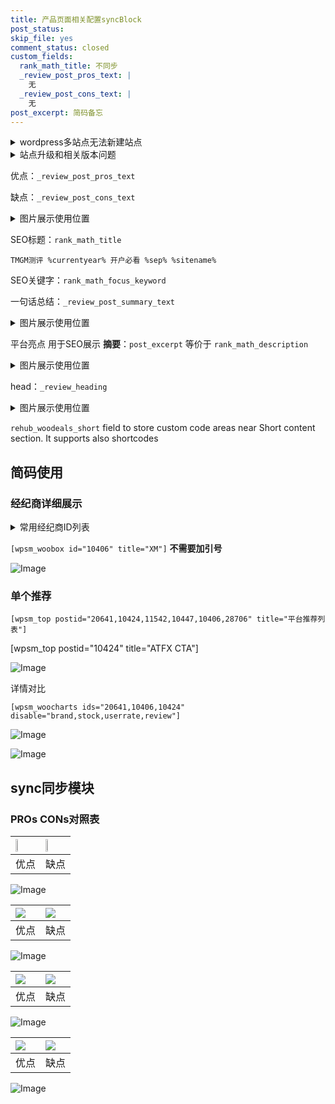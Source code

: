 ```yaml
---
title: 产品页面相关配置syncBlock
post_status: 
skip_file: yes
comment_status: closed
custom_fields:
  rank_math_title: 不同步
  _review_post_pros_text: |
    无
  _review_post_cons_text: |
    无
post_excerpt: 简码备忘
---
```

<details><summary>wordpress多站点无法新建站点</summary>

<li>和报错需要清理cookies一样的原因</li>
<li>wp-config.php里面<code>define( 'SUBDOMAIN_INSTALL', false );//子域名安装</code></li>
<li>新建子站点是用<code>define( 'SUBDOMAIN_INSTALL', true);//子域名安装</code> 完成以后，改成<code>false</code></li>
</details>

<details><summary>站点升级和相关版本问题</summary>

<p>wordpress：5.9.9
woocommerce：7.5.1
出现问题的地方：主题选项里面>><strong>Product layout >>compact style</strong></p>
<p>如何出现没有用过的字段 导致无法保存。先导出配置 然后进行修改，后面再次恢复即可。</p>
<p>出现部分字段无法显示时，需要返回默认布局后，对产品进行保存就好了。</p>
<p></p>
</details>

优点：`_review_post_pros_text`

缺点：`_review_post_cons_text`

<details><summary>图片展示使用位置</summary>

<img src="https://prod-files-secure.s3.us-west-2.amazonaws.com/39ed1227-6d7d-4570-be36-9ccd4a2c4241/f51d3d83-55d4-4bdf-9604-f37ec77ab556/Untitled.png?X-Amz-Algorithm=AWS4-HMAC-SHA256&X-Amz-Content-Sha256=UNSIGNED-PAYLOAD&X-Amz-Credential=ASIAZI2LB466YQBGLVUX%2F20251010%2Fus-west-2%2Fs3%2Faws4_request&X-Amz-Date=20251010T165516Z&X-Amz-Expires=3600&X-Amz-Security-Token=IQoJb3JpZ2luX2VjEFgaCXVzLXdlc3QtMiJGMEQCIBHDLn7eaAxPo%2Fs5k0j4vWCejqsq2RhOoLiayZsUH8IbAiAkf%2FGcpBc7sZUFMLi%2BiZeHYpXNHuxYf43fqeNFBfiaiiqIBAjx%2F%2F%2F%2F%2F%2F%2F%2F%2F%2F8BEAAaDDYzNzQyMzE4MzgwNSIMl6CmP4wsD05UZ%2BLAKtwDhyVCHCLOD%2BRa0utswBsBTEGV4Pz7nWdSl61ClLVkNvyOKTS1luMf5ODg8HAjOHbK%2FabR5wpeW8vOx98zrfJAk7wPBhMFA%2BcO3Rv317WLnGpNSYa81dh9zesUqfdGT%2BKDQ3g5c%2FrQfRU3KBET%2BVhBzYHEW20F8wkoDHEXjmrs66%2B1Se1iF5ZUi3tZ%2FHFjlhA4xliZyGXQFqJIqNK%2BQiBfQ3iruiwOYOK8BX1vRL9B9OTWAskU0iMInfgDf9yCrUf4Y4BVdsYCBKpKDUqmDDfthNNCXdxYgYvixkecOQzwEo6SjjjX3NQhnF02%2FHc8orpy0IQftNC5AU6lyTfka8XYRFUgYWHnIYf8D14XFRdsgPfHOdcGsKy3qhoNEVQV%2FDtixzE6l7L3S6OqjwipyrV7RZTRW77bRXJEsoUQlac6oAATj0WtnLcj36o5PHQoU23arNTUEPQWS63TEhyieYHm7MXqiY8ST7CcdzzkxfY2y7lHR6uJvdxGhCx4TO43kcbM96z6Z0chAyKDof1ZmKtJWgcGVmkVqbqe9Sf3fWyxxPU3RD4jeXNg%2FhDHdNpv0pip3ywwmx7GBB4op76nbgKIwS5n2%2BsUTeivkUIt1azGMPiQEGTb3A%2B6vfzNGLIwq9qkxwY6pgFBo%2Bgnxt1WvhQ0NMWrfAPfrLjmtZ4KTp1j025vPa90gKiiSGfeAvaoITKqm2uGiJ3AtuLpgbjMN0Jgl6Bog4FWfOayDXy8gleVVjeXqTiHVe8QH2vmt9OdddwMChjTj21BMZspi6pZuT9U50vk0xsaS1r8zi9SZx0LYYsYSGWBgIcJTHkVFa8ox3LVrKjPP4Dk8D6Dgd%2FRygKAbFJOae7N3XKhnqTV&X-Amz-Signature=3f40b7f46dd1d98e920c6711e24df7f7692568ad1b18295ae214aa08e7851181&X-Amz-SignedHeaders=host&x-amz-checksum-mode=ENABLED&x-id=GetObject" alt="Image">
</details>

SEO标题：`rank_math_title`

`TMGM测评 %currentyear% 开户必看 %sep% %sitename%`

SEO关键字：`rank_math_focus_keyword`

一句话总结：`_review_post_summary_text`

<details><summary>图片展示使用位置</summary>

<img src="https://prod-files-secure.s3.us-west-2.amazonaws.com/39ed1227-6d7d-4570-be36-9ccd4a2c4241/4b96a922-296c-4f4e-8630-d1c870cbce01/Untitled.png?X-Amz-Algorithm=AWS4-HMAC-SHA256&X-Amz-Content-Sha256=UNSIGNED-PAYLOAD&X-Amz-Credential=ASIAZI2LB466YAE4IFBE%2F20251010%2Fus-west-2%2Fs3%2Faws4_request&X-Amz-Date=20251010T165516Z&X-Amz-Expires=3600&X-Amz-Security-Token=IQoJb3JpZ2luX2VjEFgaCXVzLXdlc3QtMiJHMEUCIFmbuRi%2B8A9gDtQLaKMQSBlX4VjlfW3Ups7KGLju6VE%2FAiEAhlnPFoiYLOWoS0dTgkcSasV0f%2BwQZHvy1K0JvLwGBzEqiAQI8f%2F%2F%2F%2F%2F%2F%2F%2F%2F%2FARAAGgw2Mzc0MjMxODM4MDUiDF6lz5EX57%2B3Xwl2kyrcA38UbjP5T6ApIcAULZC%2FxFBI%2FWYlOye5SPmrB8sRRn%2BOIHrywSfF6ygSnIMiOSWnVAaHdHvfrTt7Mka4HFRYaGELcX%2FHuwFhIh7aA44Y%2BkKYPwjOVGfQnyXy%2FDkouc4coEOsoleUq9Fd5ISOU%2BXPV19HlL5RIJv26U%2Bo9nEw%2FXzXXLtV4Ud30R1LzsvWoBNlpTiaBeX8X2oim89YQ%2BisucQl5w6Up2A9bfjGfgQmAd1SBlGmSwCaNzvyPhdeKIuD5PPAs57SMRf3GPYkSFjDESKM0VzyBOB7cw0zHS8kqyaGZv50meuGPcbnp2%2FvZ2tX38OCCI41g%2BdOCdSVNLLmkp3CKiJkeVPa0r6rdCfkGrngiIerxjJ%2BamUDps2KqRXGIBAIebOVMKwwyWsQm1gTbBwBm4QXxUDvj5mdve0u362bwTG7JiupxiTJZxB4ND8%2FU00R0wQxvcghFsTXrR06i6CbKajsC5A9KjJgyCLgwIfDYHtcO5q87lXvZJdXO5KXIzGV7X%2BsTApBx%2FX3L0Vi6Wd6ofcgnY2AZ%2F6ipSvDhG1NZwwSxNhqmQzE91PhCLVAIdzKAcCvOJnRL2ImS28XA4rStY3wLjL3kfdpJTsbW11c3gHp9WNi%2F4BxXC4XMO3ZpMcGOqUBuwc7HRgSsWmVe8bc42gqId%2FjvIIGXh0JOg6n0lsTnZW7vWqMINSPJ94k0yK5gMUxDMnKgqq49TF4yk0ZR%2BV4QM2Xls%2BYQ7r5LJZpL%2FDpSW19s8qMm%2B8jUYUsG%2Bz%2FoMWIpR66BLmLsEJC3wxPcmjg5RcFfK1EZc2AE8iGcu71blB5uSigda%2BUz%2BZ4hGeREcbYDkInuPmnnB5kzt45yYvVKTxTZrDY&X-Amz-Signature=a0155cc86cd696c95343617f7dc07d092eccfce7ab467981e50e3d4bfd8460ae&X-Amz-SignedHeaders=host&x-amz-checksum-mode=ENABLED&x-id=GetObject" alt="Image">
</details>

平台亮点 用于SEO展示 **摘要**：`post_excerpt`  等价于 `rank_math_description`

<details><summary>图片展示使用位置</summary>

<img src="https://prod-files-secure.s3.us-west-2.amazonaws.com/39ed1227-6d7d-4570-be36-9ccd4a2c4241/1ee11f63-b60a-4dfe-a7a7-d58ff23b5d88/Untitled.png?X-Amz-Algorithm=AWS4-HMAC-SHA256&X-Amz-Content-Sha256=UNSIGNED-PAYLOAD&X-Amz-Credential=ASIAZI2LB46632DHXBLU%2F20251010%2Fus-west-2%2Fs3%2Faws4_request&X-Amz-Date=20251010T165516Z&X-Amz-Expires=3600&X-Amz-Security-Token=IQoJb3JpZ2luX2VjEFgaCXVzLXdlc3QtMiJGMEQCIEqCfRVFw1oSIojWnAxC5aQ9b6jOpz0mIW7CGtaJ5iPAAiAr5aqtejK1AaPaDLWfder5MCTzPj28monOlLMJc3rCiyqIBAjx%2F%2F%2F%2F%2F%2F%2F%2F%2F%2F8BEAAaDDYzNzQyMzE4MzgwNSIMT%2Bx921owP7Wgynh%2FKtwDGiAGzLF2uJH7rRsTDHpSVb2zsHMgUvtuJrfTEi3aWyWEe8wRGZb0aIGEbMLgBFWjKriQu3p3qF%2BXDxi3ciYk6CqYsmeN5wp3Hu%2FuOMXqnDxz7qGq0GXeweyIvbbp0mUahQHEFxCfFxtaub44%2F4pgOdacSsiwHwJx52es%2FEbA9NHKFAW3AYkQNZtM6q6ojXH5ibTdOSiGN4dnEVcXnJZqLakZzIbOfrrZ%2BywKzUX%2FSq9xGkr2RyQvt9DVY4DgkfxzW%2BNangEj1BBidkWt1qVC4GoOR72qmazNkK0kUtRixJYGdHwd8j%2FAbOLthjFiYqainpItD1yjNUw7MlfXb8PwaJJ67dlo%2FOkFAcQBHzlu20ota0tbdflDsrQJ9z8kilkA%2B9DyIWiqjo7Dcj6OzS5UXgMMVKK5t9r3hMgNxWjadfoVNL%2BniRNNvvNFbM73FWtUeQgP%2BT9FGq8G%2BV3Oi7pEyv7CyQ21kz3MFp79ccmGmLwGou8Bm29U0T59J23su87ed1QqAyf4vHUTOv5S7XfRVwS7wKT9Z5850Ke1YCdpYSiwgDjtv6OdQv7c23mWksaYvrDbLliIO0OTLGDTdx4vWO6dVR8V59ZW0sKJDVw18OaHdQVD9XrJqtsBfnQw0tqkxwY6pgFCJmjQ0%2BA1y1cfEa8Xmy5hb2Lruz9T5oSq2X3h1BogJM0%2FtHTtkK3duUQ8D7YvTMsrQqBWv6TWL8zLuTwWJ2py78NW3LBRShJnvlkxGgnA2lD8wm%2BcoBZ1SkfsgJsWkKh1YFC%2F3qz%2F1F6KNTu4eCeZJh66RvsvhxgSfdgef2drjtGlYttp3D6Sh%2B8%2BG1YIBog4PbrO5XoEH9G1ALALwslSaKaE6HN%2F&X-Amz-Signature=f3ab6b9d67f7f229f52f9e5cc588840b84b61eb4dde0c2bab8773f168fb87fcd&X-Amz-SignedHeaders=host&x-amz-checksum-mode=ENABLED&x-id=GetObject" alt="Image">
<img src="https://prod-files-secure.s3.us-west-2.amazonaws.com/39ed1227-6d7d-4570-be36-9ccd4a2c4241/ad4118b5-78d8-4fbe-801e-3b29b5d99c01/Untitled.png?X-Amz-Algorithm=AWS4-HMAC-SHA256&X-Amz-Content-Sha256=UNSIGNED-PAYLOAD&X-Amz-Credential=ASIAZI2LB46632DHXBLU%2F20251010%2Fus-west-2%2Fs3%2Faws4_request&X-Amz-Date=20251010T165516Z&X-Amz-Expires=3600&X-Amz-Security-Token=IQoJb3JpZ2luX2VjEFgaCXVzLXdlc3QtMiJGMEQCIEqCfRVFw1oSIojWnAxC5aQ9b6jOpz0mIW7CGtaJ5iPAAiAr5aqtejK1AaPaDLWfder5MCTzPj28monOlLMJc3rCiyqIBAjx%2F%2F%2F%2F%2F%2F%2F%2F%2F%2F8BEAAaDDYzNzQyMzE4MzgwNSIMT%2Bx921owP7Wgynh%2FKtwDGiAGzLF2uJH7rRsTDHpSVb2zsHMgUvtuJrfTEi3aWyWEe8wRGZb0aIGEbMLgBFWjKriQu3p3qF%2BXDxi3ciYk6CqYsmeN5wp3Hu%2FuOMXqnDxz7qGq0GXeweyIvbbp0mUahQHEFxCfFxtaub44%2F4pgOdacSsiwHwJx52es%2FEbA9NHKFAW3AYkQNZtM6q6ojXH5ibTdOSiGN4dnEVcXnJZqLakZzIbOfrrZ%2BywKzUX%2FSq9xGkr2RyQvt9DVY4DgkfxzW%2BNangEj1BBidkWt1qVC4GoOR72qmazNkK0kUtRixJYGdHwd8j%2FAbOLthjFiYqainpItD1yjNUw7MlfXb8PwaJJ67dlo%2FOkFAcQBHzlu20ota0tbdflDsrQJ9z8kilkA%2B9DyIWiqjo7Dcj6OzS5UXgMMVKK5t9r3hMgNxWjadfoVNL%2BniRNNvvNFbM73FWtUeQgP%2BT9FGq8G%2BV3Oi7pEyv7CyQ21kz3MFp79ccmGmLwGou8Bm29U0T59J23su87ed1QqAyf4vHUTOv5S7XfRVwS7wKT9Z5850Ke1YCdpYSiwgDjtv6OdQv7c23mWksaYvrDbLliIO0OTLGDTdx4vWO6dVR8V59ZW0sKJDVw18OaHdQVD9XrJqtsBfnQw0tqkxwY6pgFCJmjQ0%2BA1y1cfEa8Xmy5hb2Lruz9T5oSq2X3h1BogJM0%2FtHTtkK3duUQ8D7YvTMsrQqBWv6TWL8zLuTwWJ2py78NW3LBRShJnvlkxGgnA2lD8wm%2BcoBZ1SkfsgJsWkKh1YFC%2F3qz%2F1F6KNTu4eCeZJh66RvsvhxgSfdgef2drjtGlYttp3D6Sh%2B8%2BG1YIBog4PbrO5XoEH9G1ALALwslSaKaE6HN%2F&X-Amz-Signature=e2385391481e6d8556c63ba027842d3d5bea7b0a75c5cdade978812be29b7a15&X-Amz-SignedHeaders=host&x-amz-checksum-mode=ENABLED&x-id=GetObject" alt="Image">
<img src="https://prod-files-secure.s3.us-west-2.amazonaws.com/39ed1227-6d7d-4570-be36-9ccd4a2c4241/a38cf7c9-a79c-4b64-9e94-13589fe0758b/Untitled.png?X-Amz-Algorithm=AWS4-HMAC-SHA256&X-Amz-Content-Sha256=UNSIGNED-PAYLOAD&X-Amz-Credential=ASIAZI2LB46632DHXBLU%2F20251010%2Fus-west-2%2Fs3%2Faws4_request&X-Amz-Date=20251010T165516Z&X-Amz-Expires=3600&X-Amz-Security-Token=IQoJb3JpZ2luX2VjEFgaCXVzLXdlc3QtMiJGMEQCIEqCfRVFw1oSIojWnAxC5aQ9b6jOpz0mIW7CGtaJ5iPAAiAr5aqtejK1AaPaDLWfder5MCTzPj28monOlLMJc3rCiyqIBAjx%2F%2F%2F%2F%2F%2F%2F%2F%2F%2F8BEAAaDDYzNzQyMzE4MzgwNSIMT%2Bx921owP7Wgynh%2FKtwDGiAGzLF2uJH7rRsTDHpSVb2zsHMgUvtuJrfTEi3aWyWEe8wRGZb0aIGEbMLgBFWjKriQu3p3qF%2BXDxi3ciYk6CqYsmeN5wp3Hu%2FuOMXqnDxz7qGq0GXeweyIvbbp0mUahQHEFxCfFxtaub44%2F4pgOdacSsiwHwJx52es%2FEbA9NHKFAW3AYkQNZtM6q6ojXH5ibTdOSiGN4dnEVcXnJZqLakZzIbOfrrZ%2BywKzUX%2FSq9xGkr2RyQvt9DVY4DgkfxzW%2BNangEj1BBidkWt1qVC4GoOR72qmazNkK0kUtRixJYGdHwd8j%2FAbOLthjFiYqainpItD1yjNUw7MlfXb8PwaJJ67dlo%2FOkFAcQBHzlu20ota0tbdflDsrQJ9z8kilkA%2B9DyIWiqjo7Dcj6OzS5UXgMMVKK5t9r3hMgNxWjadfoVNL%2BniRNNvvNFbM73FWtUeQgP%2BT9FGq8G%2BV3Oi7pEyv7CyQ21kz3MFp79ccmGmLwGou8Bm29U0T59J23su87ed1QqAyf4vHUTOv5S7XfRVwS7wKT9Z5850Ke1YCdpYSiwgDjtv6OdQv7c23mWksaYvrDbLliIO0OTLGDTdx4vWO6dVR8V59ZW0sKJDVw18OaHdQVD9XrJqtsBfnQw0tqkxwY6pgFCJmjQ0%2BA1y1cfEa8Xmy5hb2Lruz9T5oSq2X3h1BogJM0%2FtHTtkK3duUQ8D7YvTMsrQqBWv6TWL8zLuTwWJ2py78NW3LBRShJnvlkxGgnA2lD8wm%2BcoBZ1SkfsgJsWkKh1YFC%2F3qz%2F1F6KNTu4eCeZJh66RvsvhxgSfdgef2drjtGlYttp3D6Sh%2B8%2BG1YIBog4PbrO5XoEH9G1ALALwslSaKaE6HN%2F&X-Amz-Signature=3ec3b34fbb96ca52cfbb3fa20eff200999f7935f5e18e0414b57b7daeaf2ecf1&X-Amz-SignedHeaders=host&x-amz-checksum-mode=ENABLED&x-id=GetObject" alt="Image">
<img src="https://prod-files-secure.s3.us-west-2.amazonaws.com/39ed1227-6d7d-4570-be36-9ccd4a2c4241/7da6fc1e-d2ac-42ae-8c75-cb5749aa18f6/Untitled.png?X-Amz-Algorithm=AWS4-HMAC-SHA256&X-Amz-Content-Sha256=UNSIGNED-PAYLOAD&X-Amz-Credential=ASIAZI2LB46632DHXBLU%2F20251010%2Fus-west-2%2Fs3%2Faws4_request&X-Amz-Date=20251010T165516Z&X-Amz-Expires=3600&X-Amz-Security-Token=IQoJb3JpZ2luX2VjEFgaCXVzLXdlc3QtMiJGMEQCIEqCfRVFw1oSIojWnAxC5aQ9b6jOpz0mIW7CGtaJ5iPAAiAr5aqtejK1AaPaDLWfder5MCTzPj28monOlLMJc3rCiyqIBAjx%2F%2F%2F%2F%2F%2F%2F%2F%2F%2F8BEAAaDDYzNzQyMzE4MzgwNSIMT%2Bx921owP7Wgynh%2FKtwDGiAGzLF2uJH7rRsTDHpSVb2zsHMgUvtuJrfTEi3aWyWEe8wRGZb0aIGEbMLgBFWjKriQu3p3qF%2BXDxi3ciYk6CqYsmeN5wp3Hu%2FuOMXqnDxz7qGq0GXeweyIvbbp0mUahQHEFxCfFxtaub44%2F4pgOdacSsiwHwJx52es%2FEbA9NHKFAW3AYkQNZtM6q6ojXH5ibTdOSiGN4dnEVcXnJZqLakZzIbOfrrZ%2BywKzUX%2FSq9xGkr2RyQvt9DVY4DgkfxzW%2BNangEj1BBidkWt1qVC4GoOR72qmazNkK0kUtRixJYGdHwd8j%2FAbOLthjFiYqainpItD1yjNUw7MlfXb8PwaJJ67dlo%2FOkFAcQBHzlu20ota0tbdflDsrQJ9z8kilkA%2B9DyIWiqjo7Dcj6OzS5UXgMMVKK5t9r3hMgNxWjadfoVNL%2BniRNNvvNFbM73FWtUeQgP%2BT9FGq8G%2BV3Oi7pEyv7CyQ21kz3MFp79ccmGmLwGou8Bm29U0T59J23su87ed1QqAyf4vHUTOv5S7XfRVwS7wKT9Z5850Ke1YCdpYSiwgDjtv6OdQv7c23mWksaYvrDbLliIO0OTLGDTdx4vWO6dVR8V59ZW0sKJDVw18OaHdQVD9XrJqtsBfnQw0tqkxwY6pgFCJmjQ0%2BA1y1cfEa8Xmy5hb2Lruz9T5oSq2X3h1BogJM0%2FtHTtkK3duUQ8D7YvTMsrQqBWv6TWL8zLuTwWJ2py78NW3LBRShJnvlkxGgnA2lD8wm%2BcoBZ1SkfsgJsWkKh1YFC%2F3qz%2F1F6KNTu4eCeZJh66RvsvhxgSfdgef2drjtGlYttp3D6Sh%2B8%2BG1YIBog4PbrO5XoEH9G1ALALwslSaKaE6HN%2F&X-Amz-Signature=50c91f07721cae6b25929066993c79635e74a87e790560843fbf385f8236c482&X-Amz-SignedHeaders=host&x-amz-checksum-mode=ENABLED&x-id=GetObject" alt="Image">
<img src="https://prod-files-secure.s3.us-west-2.amazonaws.com/39ed1227-6d7d-4570-be36-9ccd4a2c4241/7e97f40a-eaee-47f5-b2f9-475f96808fa7/Untitled.png?X-Amz-Algorithm=AWS4-HMAC-SHA256&X-Amz-Content-Sha256=UNSIGNED-PAYLOAD&X-Amz-Credential=ASIAZI2LB46632DHXBLU%2F20251010%2Fus-west-2%2Fs3%2Faws4_request&X-Amz-Date=20251010T165516Z&X-Amz-Expires=3600&X-Amz-Security-Token=IQoJb3JpZ2luX2VjEFgaCXVzLXdlc3QtMiJGMEQCIEqCfRVFw1oSIojWnAxC5aQ9b6jOpz0mIW7CGtaJ5iPAAiAr5aqtejK1AaPaDLWfder5MCTzPj28monOlLMJc3rCiyqIBAjx%2F%2F%2F%2F%2F%2F%2F%2F%2F%2F8BEAAaDDYzNzQyMzE4MzgwNSIMT%2Bx921owP7Wgynh%2FKtwDGiAGzLF2uJH7rRsTDHpSVb2zsHMgUvtuJrfTEi3aWyWEe8wRGZb0aIGEbMLgBFWjKriQu3p3qF%2BXDxi3ciYk6CqYsmeN5wp3Hu%2FuOMXqnDxz7qGq0GXeweyIvbbp0mUahQHEFxCfFxtaub44%2F4pgOdacSsiwHwJx52es%2FEbA9NHKFAW3AYkQNZtM6q6ojXH5ibTdOSiGN4dnEVcXnJZqLakZzIbOfrrZ%2BywKzUX%2FSq9xGkr2RyQvt9DVY4DgkfxzW%2BNangEj1BBidkWt1qVC4GoOR72qmazNkK0kUtRixJYGdHwd8j%2FAbOLthjFiYqainpItD1yjNUw7MlfXb8PwaJJ67dlo%2FOkFAcQBHzlu20ota0tbdflDsrQJ9z8kilkA%2B9DyIWiqjo7Dcj6OzS5UXgMMVKK5t9r3hMgNxWjadfoVNL%2BniRNNvvNFbM73FWtUeQgP%2BT9FGq8G%2BV3Oi7pEyv7CyQ21kz3MFp79ccmGmLwGou8Bm29U0T59J23su87ed1QqAyf4vHUTOv5S7XfRVwS7wKT9Z5850Ke1YCdpYSiwgDjtv6OdQv7c23mWksaYvrDbLliIO0OTLGDTdx4vWO6dVR8V59ZW0sKJDVw18OaHdQVD9XrJqtsBfnQw0tqkxwY6pgFCJmjQ0%2BA1y1cfEa8Xmy5hb2Lruz9T5oSq2X3h1BogJM0%2FtHTtkK3duUQ8D7YvTMsrQqBWv6TWL8zLuTwWJ2py78NW3LBRShJnvlkxGgnA2lD8wm%2BcoBZ1SkfsgJsWkKh1YFC%2F3qz%2F1F6KNTu4eCeZJh66RvsvhxgSfdgef2drjtGlYttp3D6Sh%2B8%2BG1YIBog4PbrO5XoEH9G1ALALwslSaKaE6HN%2F&X-Amz-Signature=7398291181dab09d4770179aa406ad94c76897f68ba8d758e88ee28b46665674&X-Amz-SignedHeaders=host&x-amz-checksum-mode=ENABLED&x-id=GetObject" alt="Image">
</details>

head：`_review_heading`

<details><summary>图片展示使用位置</summary>

<img src="https://prod-files-secure.s3.us-west-2.amazonaws.com/39ed1227-6d7d-4570-be36-9ccd4a2c4241/3a4650ad-9887-415c-889a-edd51fa54f27/Untitled.png?X-Amz-Algorithm=AWS4-HMAC-SHA256&X-Amz-Content-Sha256=UNSIGNED-PAYLOAD&X-Amz-Credential=ASIAZI2LB466WV7WXAXU%2F20251010%2Fus-west-2%2Fs3%2Faws4_request&X-Amz-Date=20251010T165517Z&X-Amz-Expires=3600&X-Amz-Security-Token=IQoJb3JpZ2luX2VjEFgaCXVzLXdlc3QtMiJHMEUCIBAqZ%2FP6FUBBUk%2BUx4J0hCV3V2jaRzXs5GOe%2FcQcXep9AiEAk3YFjnJZFz5kjQcFpfv3DQh%2BHJp7gS9atwCYpwGpykcqiAQI8f%2F%2F%2F%2F%2F%2F%2F%2F%2F%2FARAAGgw2Mzc0MjMxODM4MDUiDJTDo6%2FFz5sL8l1nGSrcA%2FLRrsM8Di7kMoxMQGf%2FmoO%2Fwgd2cr4YisvaQnJ8ZUervIAfW3TogZlECHDjhJG2w1CQXiMaxq3qE6%2B9EPfd3YKnhJI5Du1BCEU7voM%2FdlvE9zZMOsLGrC2TLfKcFImWugUCi2VI02Z2b%2BeaykQDdRdsByh8Od%2FEt7AIoEim0v8SxXQ4zqi4fwc8FzV6%2FiR%2BfQGpSB19cZqsXxz6WpWY7Unb0gOVxlEec%2F%2FPXwBE3sIl24ag3Pz%2B9iVrwzII%2Bp%2FdU3Lq5myfehjYlECB3mPHuXYTGf1DpJNV1goKpNOgj631BuaLH9G%2BiOV%2FN0b802ClPTgbhdAXHxAO85aYWwRfuoe3X%2BZUYWcckfIzOejPCaK97oFF%2BWGC62uHD73PRwum1JovA6XP96W50y87fFm0IgBEtDt8PafhDlBYxf5FlS1aHufL%2BFVvI1CYPMQq1bkXvEkGfm41%2BOxDEZUpmTMt%2FcPuzG7AP%2BRGk7TCVP3gpxhPQ%2B0gGK9TYEp2EZfUgM%2BoVn%2BhD5vDwwyqCP8JQPFGjnc8NCkpouw0wo55X76TO6YUTY5qaGPMvn4tUuhgm%2Bcnt7OicryLD0go4%2F82RhV9m0pwtM%2BWfFEUYG7DoEZJwU1052%2Bzk6arqsd%2F9twzMN%2FapMcGOqUB1Uht2Vyjfu0TBO%2F%2BHMs1YgffwOOkVMNv5zxZ3y%2Fi7nZVRrl%2FLpVQXAjbemMOranvgMpxXPIj7uGb0wLyvQsrhnG%2BspieVHs66bR6w68VVdMpbG0l%2Fj87NOzzGL0vJV8ka5ld7N%2BJ8zeSJVzKWwMEf3NxSODR8ivW2vxI8mVLHMoqaQ8obey%2Fnb4GEZnTgegNfFov9R8fkmJDxgiX228VtycVGSVF&X-Amz-Signature=ee6166f0d94f916522138b7132b4aa292f02df2a3bf76500a7ac8e76b436d57c&X-Amz-SignedHeaders=host&x-amz-checksum-mode=ENABLED&x-id=GetObject" alt="Image">
</details>

`rehub_woodeals_short`	field to store custom code areas near Short content section. It supports also shortcodes



## 简码使用

### 经纪商详细展示

<details><summary>常用经纪商ID列表</summary>

<pre><code class="php">嘉盛 ===> 20641  [wpsm_woobox id="20641" title="嘉盛"]
易信easymarkets ===> 11542  [wpsm_woobox id="11542" title="易信easymarkets"]
ATFX外汇 ===> 10424  [wpsm_woobox id="10424" title="ATFX"]
XM ===> 10406  [wpsm_woobox id="10406" title="XM"]
TMGM ===> 29622  [wpsm_woobox id="29622" title="TMGM"]
HYCM ===> 10447  [wpsm_woobox id="10447" title="HYCM"]
fpmarkets澳福外汇 ===> 20639  [wpsm_woobox id="20639" title="fpmarkets澳福外汇"]</code></pre>
</details>

`[wpsm_woobox id="10406" title="XM"]` **不需要加引号**

![Image](https://prod-files-secure.s3.us-west-2.amazonaws.com/39ed1227-6d7d-4570-be36-9ccd4a2c4241/4f898f9d-0fa7-4e43-acd3-ac6bc7be575a/Untitled.png?X-Amz-Algorithm=AWS4-HMAC-SHA256&X-Amz-Content-Sha256=UNSIGNED-PAYLOAD&X-Amz-Credential=ASIAZI2LB466WJBY7R4S%2F20251010%2Fus-west-2%2Fs3%2Faws4_request&X-Amz-Date=20251010T165514Z&X-Amz-Expires=3600&X-Amz-Security-Token=IQoJb3JpZ2luX2VjEFgaCXVzLXdlc3QtMiJIMEYCIQCCJHYzBBvPjkgUrwLlOLGguij%2FqllaystY68g3W1ClfAIhAOLfj%2FPhr%2BR4KAIQIrMFUc0EY5LWr4VY1oQ3dCwaDdkzKogECPH%2F%2F%2F%2F%2F%2F%2F%2F%2F%2FwEQABoMNjM3NDIzMTgzODA1IgwRrsGvIpagr0kiC5cq3APeBTrkePkAIp%2FbBiDr6fjkj0gt2Q73mUaA7%2BUecfjk5CVjPJwuoBVokjaENMdBj5KVI2Br6ySPgaMt3k%2FA55%2B3Fee9Xb%2FGBf2b6Ow3GtzDGl2ATsDTw9q%2FpedgseQ5Enlw6RMPb9gjJRXmk5PfSrYFA%2FuhhNOQwd78Y%2B6d%2FaOjB8EtAzMtLsWBGkjcrIYizPZp5cqLfjR%2FuaUc5fl2LQ%2BnWQAnJqhE%2F24wjiz305gCUjDk2SwcAFs5spgLdJJmnbDkB3A5g7dZoon9uLYMPdE3%2FbrafFLPz4lB920CFYA2S9FTcw46Q2N5Iak4QmAdVbZUlbCygVYJaNd%2FLELEFk0bw0n41ET44TS5vLG7BojdREN8Fl4ugGBhqFLk3Ay3BDS3EVIVvuHvMhORW6Dezugq8r%2B5SubeuzFVbcZNxEjPAa8MDZQJxoIzDOGnGGGBTKj5GuHbgIpvXrLjzrIjIRpN1DLCeNR%2FpVYK5NjONaUjLJ5uA%2FV64J%2F0A01K4udrb5xRaEPEJFlZPk6VX1E4ji4jfvBXXf6OcRh4neb4mk%2BUr6mLszp15CeKweBLwmD%2BRSQcRP6sl8uo1tO2OqsFFTDGXu7SMs9su38oGbo7nqq9xPUSpoptWWy%2FLxIPsDCh2qTHBjqkAUXKTfxDbIwGH6yyy3rsuk%2Bx6trHkont5Gaw6lIS%2BV360iQYVlXND7wlzs92K9aBVG2KLwBl0COJY64T3w0dPFyVxYxabySnS7CDhCFvH%2FpxnxVQvWfJG5oNxyCfAyNba4pxSVW1DBF2TfhmwxtTzlZmbybacmZQgWIbY5mdeE7%2BINLqmWXJvRfXTdLsSBPHJ7VhNd3OcwS%2F9PdFC1bWDw%2B39JA1&X-Amz-Signature=c880f5a9a7bc4f1db30fe5da8a710e74d250f1d707e99d8c74f49cd8c7ddbe33&X-Amz-SignedHeaders=host&x-amz-checksum-mode=ENABLED&x-id=GetObject)

### 单个推荐
`[wpsm_top postid="20641,10424,11542,10447,10406,28706" title="平台推荐列表"]`

[wpsm_top postid="10424" title="ATFX CTA"]

![Image](https://prod-files-secure.s3.us-west-2.amazonaws.com/39ed1227-6d7d-4570-be36-9ccd4a2c4241/5ac620dc-51a8-48b6-b55d-91f47299193c/Untitled.png?X-Amz-Algorithm=AWS4-HMAC-SHA256&X-Amz-Content-Sha256=UNSIGNED-PAYLOAD&X-Amz-Credential=ASIAZI2LB466WJBY7R4S%2F20251010%2Fus-west-2%2Fs3%2Faws4_request&X-Amz-Date=20251010T165514Z&X-Amz-Expires=3600&X-Amz-Security-Token=IQoJb3JpZ2luX2VjEFgaCXVzLXdlc3QtMiJIMEYCIQCCJHYzBBvPjkgUrwLlOLGguij%2FqllaystY68g3W1ClfAIhAOLfj%2FPhr%2BR4KAIQIrMFUc0EY5LWr4VY1oQ3dCwaDdkzKogECPH%2F%2F%2F%2F%2F%2F%2F%2F%2F%2FwEQABoMNjM3NDIzMTgzODA1IgwRrsGvIpagr0kiC5cq3APeBTrkePkAIp%2FbBiDr6fjkj0gt2Q73mUaA7%2BUecfjk5CVjPJwuoBVokjaENMdBj5KVI2Br6ySPgaMt3k%2FA55%2B3Fee9Xb%2FGBf2b6Ow3GtzDGl2ATsDTw9q%2FpedgseQ5Enlw6RMPb9gjJRXmk5PfSrYFA%2FuhhNOQwd78Y%2B6d%2FaOjB8EtAzMtLsWBGkjcrIYizPZp5cqLfjR%2FuaUc5fl2LQ%2BnWQAnJqhE%2F24wjiz305gCUjDk2SwcAFs5spgLdJJmnbDkB3A5g7dZoon9uLYMPdE3%2FbrafFLPz4lB920CFYA2S9FTcw46Q2N5Iak4QmAdVbZUlbCygVYJaNd%2FLELEFk0bw0n41ET44TS5vLG7BojdREN8Fl4ugGBhqFLk3Ay3BDS3EVIVvuHvMhORW6Dezugq8r%2B5SubeuzFVbcZNxEjPAa8MDZQJxoIzDOGnGGGBTKj5GuHbgIpvXrLjzrIjIRpN1DLCeNR%2FpVYK5NjONaUjLJ5uA%2FV64J%2F0A01K4udrb5xRaEPEJFlZPk6VX1E4ji4jfvBXXf6OcRh4neb4mk%2BUr6mLszp15CeKweBLwmD%2BRSQcRP6sl8uo1tO2OqsFFTDGXu7SMs9su38oGbo7nqq9xPUSpoptWWy%2FLxIPsDCh2qTHBjqkAUXKTfxDbIwGH6yyy3rsuk%2Bx6trHkont5Gaw6lIS%2BV360iQYVlXND7wlzs92K9aBVG2KLwBl0COJY64T3w0dPFyVxYxabySnS7CDhCFvH%2FpxnxVQvWfJG5oNxyCfAyNba4pxSVW1DBF2TfhmwxtTzlZmbybacmZQgWIbY5mdeE7%2BINLqmWXJvRfXTdLsSBPHJ7VhNd3OcwS%2F9PdFC1bWDw%2B39JA1&X-Amz-Signature=80f15cd1f3ee299e6a67fee6ac8c47543412f7b1f5e9e2acdcc60b9387961c13&X-Amz-SignedHeaders=host&x-amz-checksum-mode=ENABLED&x-id=GetObject)

详情对比

`[wpsm_woocharts ids="20641,10406,10424" disable="brand,stock,userrate,review"]`

![Image](https://prod-files-secure.s3.us-west-2.amazonaws.com/39ed1227-6d7d-4570-be36-9ccd4a2c4241/bf3ba45f-b9f3-4295-8aef-b4a495fd25f4/Untitled.png?X-Amz-Algorithm=AWS4-HMAC-SHA256&X-Amz-Content-Sha256=UNSIGNED-PAYLOAD&X-Amz-Credential=ASIAZI2LB466WJBY7R4S%2F20251010%2Fus-west-2%2Fs3%2Faws4_request&X-Amz-Date=20251010T165515Z&X-Amz-Expires=3600&X-Amz-Security-Token=IQoJb3JpZ2luX2VjEFgaCXVzLXdlc3QtMiJIMEYCIQCCJHYzBBvPjkgUrwLlOLGguij%2FqllaystY68g3W1ClfAIhAOLfj%2FPhr%2BR4KAIQIrMFUc0EY5LWr4VY1oQ3dCwaDdkzKogECPH%2F%2F%2F%2F%2F%2F%2F%2F%2F%2FwEQABoMNjM3NDIzMTgzODA1IgwRrsGvIpagr0kiC5cq3APeBTrkePkAIp%2FbBiDr6fjkj0gt2Q73mUaA7%2BUecfjk5CVjPJwuoBVokjaENMdBj5KVI2Br6ySPgaMt3k%2FA55%2B3Fee9Xb%2FGBf2b6Ow3GtzDGl2ATsDTw9q%2FpedgseQ5Enlw6RMPb9gjJRXmk5PfSrYFA%2FuhhNOQwd78Y%2B6d%2FaOjB8EtAzMtLsWBGkjcrIYizPZp5cqLfjR%2FuaUc5fl2LQ%2BnWQAnJqhE%2F24wjiz305gCUjDk2SwcAFs5spgLdJJmnbDkB3A5g7dZoon9uLYMPdE3%2FbrafFLPz4lB920CFYA2S9FTcw46Q2N5Iak4QmAdVbZUlbCygVYJaNd%2FLELEFk0bw0n41ET44TS5vLG7BojdREN8Fl4ugGBhqFLk3Ay3BDS3EVIVvuHvMhORW6Dezugq8r%2B5SubeuzFVbcZNxEjPAa8MDZQJxoIzDOGnGGGBTKj5GuHbgIpvXrLjzrIjIRpN1DLCeNR%2FpVYK5NjONaUjLJ5uA%2FV64J%2F0A01K4udrb5xRaEPEJFlZPk6VX1E4ji4jfvBXXf6OcRh4neb4mk%2BUr6mLszp15CeKweBLwmD%2BRSQcRP6sl8uo1tO2OqsFFTDGXu7SMs9su38oGbo7nqq9xPUSpoptWWy%2FLxIPsDCh2qTHBjqkAUXKTfxDbIwGH6yyy3rsuk%2Bx6trHkont5Gaw6lIS%2BV360iQYVlXND7wlzs92K9aBVG2KLwBl0COJY64T3w0dPFyVxYxabySnS7CDhCFvH%2FpxnxVQvWfJG5oNxyCfAyNba4pxSVW1DBF2TfhmwxtTzlZmbybacmZQgWIbY5mdeE7%2BINLqmWXJvRfXTdLsSBPHJ7VhNd3OcwS%2F9PdFC1bWDw%2B39JA1&X-Amz-Signature=419837d07d7a1d00236fa7976d87e0223750515b44e349d597532e9f3b47ecdb&X-Amz-SignedHeaders=host&x-amz-checksum-mode=ENABLED&x-id=GetObject)

![Image](https://prod-files-secure.s3.us-west-2.amazonaws.com/39ed1227-6d7d-4570-be36-9ccd4a2c4241/30bc56ef-f383-4b48-9768-2ebc9e436ec0/Untitled.png?X-Amz-Algorithm=AWS4-HMAC-SHA256&X-Amz-Content-Sha256=UNSIGNED-PAYLOAD&X-Amz-Credential=ASIAZI2LB466WJBY7R4S%2F20251010%2Fus-west-2%2Fs3%2Faws4_request&X-Amz-Date=20251010T165515Z&X-Amz-Expires=3600&X-Amz-Security-Token=IQoJb3JpZ2luX2VjEFgaCXVzLXdlc3QtMiJIMEYCIQCCJHYzBBvPjkgUrwLlOLGguij%2FqllaystY68g3W1ClfAIhAOLfj%2FPhr%2BR4KAIQIrMFUc0EY5LWr4VY1oQ3dCwaDdkzKogECPH%2F%2F%2F%2F%2F%2F%2F%2F%2F%2FwEQABoMNjM3NDIzMTgzODA1IgwRrsGvIpagr0kiC5cq3APeBTrkePkAIp%2FbBiDr6fjkj0gt2Q73mUaA7%2BUecfjk5CVjPJwuoBVokjaENMdBj5KVI2Br6ySPgaMt3k%2FA55%2B3Fee9Xb%2FGBf2b6Ow3GtzDGl2ATsDTw9q%2FpedgseQ5Enlw6RMPb9gjJRXmk5PfSrYFA%2FuhhNOQwd78Y%2B6d%2FaOjB8EtAzMtLsWBGkjcrIYizPZp5cqLfjR%2FuaUc5fl2LQ%2BnWQAnJqhE%2F24wjiz305gCUjDk2SwcAFs5spgLdJJmnbDkB3A5g7dZoon9uLYMPdE3%2FbrafFLPz4lB920CFYA2S9FTcw46Q2N5Iak4QmAdVbZUlbCygVYJaNd%2FLELEFk0bw0n41ET44TS5vLG7BojdREN8Fl4ugGBhqFLk3Ay3BDS3EVIVvuHvMhORW6Dezugq8r%2B5SubeuzFVbcZNxEjPAa8MDZQJxoIzDOGnGGGBTKj5GuHbgIpvXrLjzrIjIRpN1DLCeNR%2FpVYK5NjONaUjLJ5uA%2FV64J%2F0A01K4udrb5xRaEPEJFlZPk6VX1E4ji4jfvBXXf6OcRh4neb4mk%2BUr6mLszp15CeKweBLwmD%2BRSQcRP6sl8uo1tO2OqsFFTDGXu7SMs9su38oGbo7nqq9xPUSpoptWWy%2FLxIPsDCh2qTHBjqkAUXKTfxDbIwGH6yyy3rsuk%2Bx6trHkont5Gaw6lIS%2BV360iQYVlXND7wlzs92K9aBVG2KLwBl0COJY64T3w0dPFyVxYxabySnS7CDhCFvH%2FpxnxVQvWfJG5oNxyCfAyNba4pxSVW1DBF2TfhmwxtTzlZmbybacmZQgWIbY5mdeE7%2BINLqmWXJvRfXTdLsSBPHJ7VhNd3OcwS%2F9PdFC1bWDw%2B39JA1&X-Amz-Signature=4dc3851a2626dcdaa225d98e8755ef6cda9cdf9c8eb5f0c1b5794b00b526f674&X-Amz-SignedHeaders=host&x-amz-checksum-mode=ENABLED&x-id=GetObject)

## sync同步模块

### PROs CONs对照表

| <img src="https://cdn.ifttt.fun/gh/jarlin8/OSS@main/icons/customize/pros.svg" height="auto" width="37.3%"> | <img src="https://cdn.ifttt.fun/gh/jarlin8/OSS@main/icons/customize/cons.svg" height="auto" width="28.8%"> |
| :--- | :--- |
| 优点 | 缺点 |

![Image](https://prod-files-secure.s3.us-west-2.amazonaws.com/39ed1227-6d7d-4570-be36-9ccd4a2c4241/8742b755-dfb5-4004-9a5f-d6e561664bd8/Untitled.png?X-Amz-Algorithm=AWS4-HMAC-SHA256&X-Amz-Content-Sha256=UNSIGNED-PAYLOAD&X-Amz-Credential=ASIAZI2LB466WJBY7R4S%2F20251010%2Fus-west-2%2Fs3%2Faws4_request&X-Amz-Date=20251010T165515Z&X-Amz-Expires=3600&X-Amz-Security-Token=IQoJb3JpZ2luX2VjEFgaCXVzLXdlc3QtMiJIMEYCIQCCJHYzBBvPjkgUrwLlOLGguij%2FqllaystY68g3W1ClfAIhAOLfj%2FPhr%2BR4KAIQIrMFUc0EY5LWr4VY1oQ3dCwaDdkzKogECPH%2F%2F%2F%2F%2F%2F%2F%2F%2F%2FwEQABoMNjM3NDIzMTgzODA1IgwRrsGvIpagr0kiC5cq3APeBTrkePkAIp%2FbBiDr6fjkj0gt2Q73mUaA7%2BUecfjk5CVjPJwuoBVokjaENMdBj5KVI2Br6ySPgaMt3k%2FA55%2B3Fee9Xb%2FGBf2b6Ow3GtzDGl2ATsDTw9q%2FpedgseQ5Enlw6RMPb9gjJRXmk5PfSrYFA%2FuhhNOQwd78Y%2B6d%2FaOjB8EtAzMtLsWBGkjcrIYizPZp5cqLfjR%2FuaUc5fl2LQ%2BnWQAnJqhE%2F24wjiz305gCUjDk2SwcAFs5spgLdJJmnbDkB3A5g7dZoon9uLYMPdE3%2FbrafFLPz4lB920CFYA2S9FTcw46Q2N5Iak4QmAdVbZUlbCygVYJaNd%2FLELEFk0bw0n41ET44TS5vLG7BojdREN8Fl4ugGBhqFLk3Ay3BDS3EVIVvuHvMhORW6Dezugq8r%2B5SubeuzFVbcZNxEjPAa8MDZQJxoIzDOGnGGGBTKj5GuHbgIpvXrLjzrIjIRpN1DLCeNR%2FpVYK5NjONaUjLJ5uA%2FV64J%2F0A01K4udrb5xRaEPEJFlZPk6VX1E4ji4jfvBXXf6OcRh4neb4mk%2BUr6mLszp15CeKweBLwmD%2BRSQcRP6sl8uo1tO2OqsFFTDGXu7SMs9su38oGbo7nqq9xPUSpoptWWy%2FLxIPsDCh2qTHBjqkAUXKTfxDbIwGH6yyy3rsuk%2Bx6trHkont5Gaw6lIS%2BV360iQYVlXND7wlzs92K9aBVG2KLwBl0COJY64T3w0dPFyVxYxabySnS7CDhCFvH%2FpxnxVQvWfJG5oNxyCfAyNba4pxSVW1DBF2TfhmwxtTzlZmbybacmZQgWIbY5mdeE7%2BINLqmWXJvRfXTdLsSBPHJ7VhNd3OcwS%2F9PdFC1bWDw%2B39JA1&X-Amz-Signature=b15d71803656a22d6022fc39dce9330b0b9757703459a2c06199e134e79f7abb&X-Amz-SignedHeaders=host&x-amz-checksum-mode=ENABLED&x-id=GetObject)

| <img src="https://cdn.ifttt.fun/gh/jarlin8/OSS@main/icons/customize/pros1.svg" height="auto"> | <img src="https://cdn.ifttt.fun/gh/jarlin8/OSS@main/icons/customize/cons1.svg" height="auto"> |
| :--- | :--- |
| 优点 | 缺点 |

![Image](https://prod-files-secure.s3.us-west-2.amazonaws.com/39ed1227-6d7d-4570-be36-9ccd4a2c4241/806358f8-c9c4-4e17-bb35-c6c76a5397a5/Untitled.png?X-Amz-Algorithm=AWS4-HMAC-SHA256&X-Amz-Content-Sha256=UNSIGNED-PAYLOAD&X-Amz-Credential=ASIAZI2LB466WJBY7R4S%2F20251010%2Fus-west-2%2Fs3%2Faws4_request&X-Amz-Date=20251010T165515Z&X-Amz-Expires=3600&X-Amz-Security-Token=IQoJb3JpZ2luX2VjEFgaCXVzLXdlc3QtMiJIMEYCIQCCJHYzBBvPjkgUrwLlOLGguij%2FqllaystY68g3W1ClfAIhAOLfj%2FPhr%2BR4KAIQIrMFUc0EY5LWr4VY1oQ3dCwaDdkzKogECPH%2F%2F%2F%2F%2F%2F%2F%2F%2F%2FwEQABoMNjM3NDIzMTgzODA1IgwRrsGvIpagr0kiC5cq3APeBTrkePkAIp%2FbBiDr6fjkj0gt2Q73mUaA7%2BUecfjk5CVjPJwuoBVokjaENMdBj5KVI2Br6ySPgaMt3k%2FA55%2B3Fee9Xb%2FGBf2b6Ow3GtzDGl2ATsDTw9q%2FpedgseQ5Enlw6RMPb9gjJRXmk5PfSrYFA%2FuhhNOQwd78Y%2B6d%2FaOjB8EtAzMtLsWBGkjcrIYizPZp5cqLfjR%2FuaUc5fl2LQ%2BnWQAnJqhE%2F24wjiz305gCUjDk2SwcAFs5spgLdJJmnbDkB3A5g7dZoon9uLYMPdE3%2FbrafFLPz4lB920CFYA2S9FTcw46Q2N5Iak4QmAdVbZUlbCygVYJaNd%2FLELEFk0bw0n41ET44TS5vLG7BojdREN8Fl4ugGBhqFLk3Ay3BDS3EVIVvuHvMhORW6Dezugq8r%2B5SubeuzFVbcZNxEjPAa8MDZQJxoIzDOGnGGGBTKj5GuHbgIpvXrLjzrIjIRpN1DLCeNR%2FpVYK5NjONaUjLJ5uA%2FV64J%2F0A01K4udrb5xRaEPEJFlZPk6VX1E4ji4jfvBXXf6OcRh4neb4mk%2BUr6mLszp15CeKweBLwmD%2BRSQcRP6sl8uo1tO2OqsFFTDGXu7SMs9su38oGbo7nqq9xPUSpoptWWy%2FLxIPsDCh2qTHBjqkAUXKTfxDbIwGH6yyy3rsuk%2Bx6trHkont5Gaw6lIS%2BV360iQYVlXND7wlzs92K9aBVG2KLwBl0COJY64T3w0dPFyVxYxabySnS7CDhCFvH%2FpxnxVQvWfJG5oNxyCfAyNba4pxSVW1DBF2TfhmwxtTzlZmbybacmZQgWIbY5mdeE7%2BINLqmWXJvRfXTdLsSBPHJ7VhNd3OcwS%2F9PdFC1bWDw%2B39JA1&X-Amz-Signature=dc519b243ddf68a95a083a29f21621cdef16cef09358479fe766ae59b36c239d&X-Amz-SignedHeaders=host&x-amz-checksum-mode=ENABLED&x-id=GetObject)

| <img src="https://cdn.ifttt.fun/gh/jarlin8/OSS@main/icons/customize/pros2.svg" height="auto"> | <img src="https://cdn.ifttt.fun/gh/jarlin8/OSS@main/icons/customize/cons2.svg" height="auto"> |
| :--- | :--- |
| 优点 | 缺点 |

![Image](https://prod-files-secure.s3.us-west-2.amazonaws.com/39ed1227-6d7d-4570-be36-9ccd4a2c4241/a9245ec9-70dd-4005-b534-0d54315fc5f3/Untitled.png?X-Amz-Algorithm=AWS4-HMAC-SHA256&X-Amz-Content-Sha256=UNSIGNED-PAYLOAD&X-Amz-Credential=ASIAZI2LB466WJBY7R4S%2F20251010%2Fus-west-2%2Fs3%2Faws4_request&X-Amz-Date=20251010T165515Z&X-Amz-Expires=3600&X-Amz-Security-Token=IQoJb3JpZ2luX2VjEFgaCXVzLXdlc3QtMiJIMEYCIQCCJHYzBBvPjkgUrwLlOLGguij%2FqllaystY68g3W1ClfAIhAOLfj%2FPhr%2BR4KAIQIrMFUc0EY5LWr4VY1oQ3dCwaDdkzKogECPH%2F%2F%2F%2F%2F%2F%2F%2F%2F%2FwEQABoMNjM3NDIzMTgzODA1IgwRrsGvIpagr0kiC5cq3APeBTrkePkAIp%2FbBiDr6fjkj0gt2Q73mUaA7%2BUecfjk5CVjPJwuoBVokjaENMdBj5KVI2Br6ySPgaMt3k%2FA55%2B3Fee9Xb%2FGBf2b6Ow3GtzDGl2ATsDTw9q%2FpedgseQ5Enlw6RMPb9gjJRXmk5PfSrYFA%2FuhhNOQwd78Y%2B6d%2FaOjB8EtAzMtLsWBGkjcrIYizPZp5cqLfjR%2FuaUc5fl2LQ%2BnWQAnJqhE%2F24wjiz305gCUjDk2SwcAFs5spgLdJJmnbDkB3A5g7dZoon9uLYMPdE3%2FbrafFLPz4lB920CFYA2S9FTcw46Q2N5Iak4QmAdVbZUlbCygVYJaNd%2FLELEFk0bw0n41ET44TS5vLG7BojdREN8Fl4ugGBhqFLk3Ay3BDS3EVIVvuHvMhORW6Dezugq8r%2B5SubeuzFVbcZNxEjPAa8MDZQJxoIzDOGnGGGBTKj5GuHbgIpvXrLjzrIjIRpN1DLCeNR%2FpVYK5NjONaUjLJ5uA%2FV64J%2F0A01K4udrb5xRaEPEJFlZPk6VX1E4ji4jfvBXXf6OcRh4neb4mk%2BUr6mLszp15CeKweBLwmD%2BRSQcRP6sl8uo1tO2OqsFFTDGXu7SMs9su38oGbo7nqq9xPUSpoptWWy%2FLxIPsDCh2qTHBjqkAUXKTfxDbIwGH6yyy3rsuk%2Bx6trHkont5Gaw6lIS%2BV360iQYVlXND7wlzs92K9aBVG2KLwBl0COJY64T3w0dPFyVxYxabySnS7CDhCFvH%2FpxnxVQvWfJG5oNxyCfAyNba4pxSVW1DBF2TfhmwxtTzlZmbybacmZQgWIbY5mdeE7%2BINLqmWXJvRfXTdLsSBPHJ7VhNd3OcwS%2F9PdFC1bWDw%2B39JA1&X-Amz-Signature=0a80869ea39f5db4be663576a1d22006355172186400883ee66048b73115b2ff&X-Amz-SignedHeaders=host&x-amz-checksum-mode=ENABLED&x-id=GetObject)

| <img src="https://cdn.ifttt.fun/gh/jarlin8/OSS@main/icons/customize/pros3.svg" height="auto"> | <img src="https://cdn.ifttt.fun/gh/jarlin8/OSS@main/icons/customize/cons3.svg" height="auto"> |
| :--- | :--- |
| 优点 | 缺点 |

![Image](https://prod-files-secure.s3.us-west-2.amazonaws.com/39ed1227-6d7d-4570-be36-9ccd4a2c4241/e1e580a2-2e5c-4780-9ff4-19c318fc2284/Untitled.png?X-Amz-Algorithm=AWS4-HMAC-SHA256&X-Amz-Content-Sha256=UNSIGNED-PAYLOAD&X-Amz-Credential=ASIAZI2LB466WJBY7R4S%2F20251010%2Fus-west-2%2Fs3%2Faws4_request&X-Amz-Date=20251010T165515Z&X-Amz-Expires=3600&X-Amz-Security-Token=IQoJb3JpZ2luX2VjEFgaCXVzLXdlc3QtMiJIMEYCIQCCJHYzBBvPjkgUrwLlOLGguij%2FqllaystY68g3W1ClfAIhAOLfj%2FPhr%2BR4KAIQIrMFUc0EY5LWr4VY1oQ3dCwaDdkzKogECPH%2F%2F%2F%2F%2F%2F%2F%2F%2F%2FwEQABoMNjM3NDIzMTgzODA1IgwRrsGvIpagr0kiC5cq3APeBTrkePkAIp%2FbBiDr6fjkj0gt2Q73mUaA7%2BUecfjk5CVjPJwuoBVokjaENMdBj5KVI2Br6ySPgaMt3k%2FA55%2B3Fee9Xb%2FGBf2b6Ow3GtzDGl2ATsDTw9q%2FpedgseQ5Enlw6RMPb9gjJRXmk5PfSrYFA%2FuhhNOQwd78Y%2B6d%2FaOjB8EtAzMtLsWBGkjcrIYizPZp5cqLfjR%2FuaUc5fl2LQ%2BnWQAnJqhE%2F24wjiz305gCUjDk2SwcAFs5spgLdJJmnbDkB3A5g7dZoon9uLYMPdE3%2FbrafFLPz4lB920CFYA2S9FTcw46Q2N5Iak4QmAdVbZUlbCygVYJaNd%2FLELEFk0bw0n41ET44TS5vLG7BojdREN8Fl4ugGBhqFLk3Ay3BDS3EVIVvuHvMhORW6Dezugq8r%2B5SubeuzFVbcZNxEjPAa8MDZQJxoIzDOGnGGGBTKj5GuHbgIpvXrLjzrIjIRpN1DLCeNR%2FpVYK5NjONaUjLJ5uA%2FV64J%2F0A01K4udrb5xRaEPEJFlZPk6VX1E4ji4jfvBXXf6OcRh4neb4mk%2BUr6mLszp15CeKweBLwmD%2BRSQcRP6sl8uo1tO2OqsFFTDGXu7SMs9su38oGbo7nqq9xPUSpoptWWy%2FLxIPsDCh2qTHBjqkAUXKTfxDbIwGH6yyy3rsuk%2Bx6trHkont5Gaw6lIS%2BV360iQYVlXND7wlzs92K9aBVG2KLwBl0COJY64T3w0dPFyVxYxabySnS7CDhCFvH%2FpxnxVQvWfJG5oNxyCfAyNba4pxSVW1DBF2TfhmwxtTzlZmbybacmZQgWIbY5mdeE7%2BINLqmWXJvRfXTdLsSBPHJ7VhNd3OcwS%2F9PdFC1bWDw%2B39JA1&X-Amz-Signature=8dd99b5b975488f70b08aad69949285f2b3764ceb08d15dc8d4fc12f484b00ae&X-Amz-SignedHeaders=host&x-amz-checksum-mode=ENABLED&x-id=GetObject)